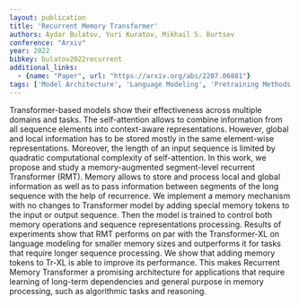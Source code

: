 ```yaml
---
layout: publication
title: 'Recurrent Memory Transformer'
authors: Aydar Bulatov, Yuri Kuratov, Mikhail S. Burtsev
conference: "Arxiv"
year: 2022
bibkey: bulatov2022recurrent
additional_links:
  - {name: "Paper", url: "https://arxiv.org/abs/2207.06881"}
tags: ['Model Architecture', 'Language Modeling', 'Pretraining Methods', 'Transformer', 'Applications', 'Attention Mechanism']
---
```

Transformer-based models show their effectiveness across multiple domains and
tasks. The self-attention allows to combine information from all sequence
elements into context-aware representations. However, global and local
information has to be stored mostly in the same element-wise representations.
Moreover, the length of an input sequence is limited by quadratic computational
complexity of self-attention.
  In this work, we propose and study a memory-augmented segment-level recurrent
Transformer (RMT). Memory allows to store and process local and global
information as well as to pass information between segments of the long
sequence with the help of recurrence.
  We implement a memory mechanism with no changes to Transformer model by
adding special memory tokens to the input or output sequence. Then the model is
trained to control both memory operations and sequence representations
processing.
  Results of experiments show that RMT performs on par with the Transformer-XL
on language modeling for smaller memory sizes and outperforms it for tasks that
require longer sequence processing. We show that adding memory tokens to Tr-XL
is able to improve its performance. This makes Recurrent Memory Transformer a
promising architecture for applications that require learning of long-term
dependencies and general purpose in memory processing, such as algorithmic
tasks and reasoning.
